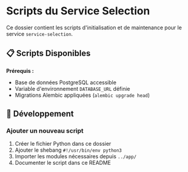 # Scripts du Service Selection

Ce dossier contient les scripts d'initialisation et de maintenance pour le service `service-selection`.

## 📋 Scripts Disponibles


**Prérequis :**
- Base de données PostgreSQL accessible
- Variable d'environnement `DATABASE_URL` définie
- Migrations Alembic appliquées (`alembic upgrade head`)


## 🔧 Développement

### Ajouter un nouveau script

1. Créer le fichier Python dans ce dossier
2. Ajouter le shebang `#!/usr/bin/env python3` 
3. Importer les modules nécessaires depuis `../app/`
4. Documenter le script dans ce README

